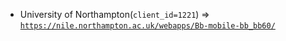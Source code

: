  - University of Northampton(`client_id=1221`) => [`https://nile.northampton.ac.uk/webapps/Bb-mobile-bb_bb60/`](https://nile.northampton.ac.uk/webapps/Bb-mobile-bb_bb60/)
